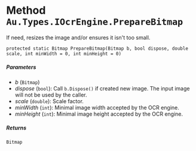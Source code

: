 # Method `Au.Types.IOcrEngine.PrepareBitmap`

If need, resizes the image and/or ensures it isn't too small.

```
protected static Bitmap PrepareBitmap(Bitmap b, bool dispose, double scale, int minWidth = 0, int minHeight = 0)
```

##### Parameters

- *b*  (`Bitmap`)
- *dispose*  (`bool`):
    Call `b.Dispose()` if created new image. The input image will not be used by the caller.
- *scale*  (`double`):
    Scale factor.
- *minWidth*  (`int`):
    Minimal image width accepted by the OCR engine.
- *minHeight*  (`int`):
    Minimal image height accepted by the OCR engine.

##### Returns

`Bitmap`